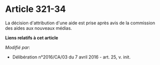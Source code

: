 # Article 321-34

La décision d'attribution d'une aide est prise après avis de la commission des aides aux nouveaux médias.

**Liens relatifs à cet article**

_Modifié par_:

  - Délibération n°2016/CA/03 du 7 avril 2016 - art. 25, v. init.
